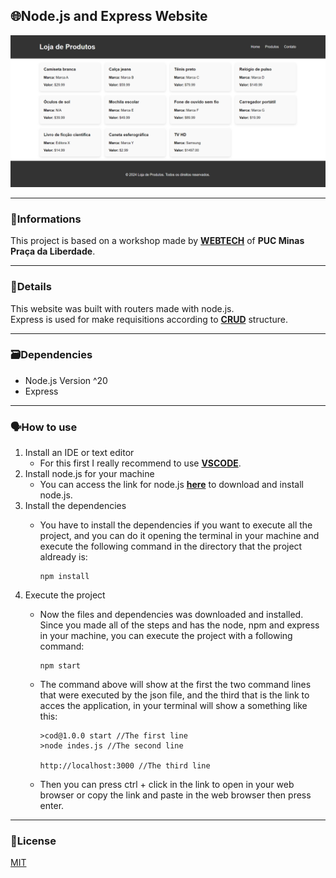 <h2>🌐Node.js and Express Website</h2>
<img src="images/websiteimg.png">

---

### 📖Informations
This project is based on a workshop made by **[WEBTECH](https://webtech.network)** of **PUC Minas Praça da Liberdade**.

---

### 🔎Details
This website was built with routers made with node.js.<br>
Express is used for make requisitions according to **[CRUD](https://developer.mozilla.org/en-US/docs/Glossary/CRUD)** structure.

---

### 🗃️Dependencies
  - Node.js Version ^20
  - Express

---

### 🗣️How to use
1. Install an IDE or text editor
   - For this first I really recommend to use **[VSCODE](https://code.visualstudio.com)**.
2. Install node.js for your machine
   - You can access the link for node.js **[here](https://nodejs.org/en)** to download and install node.js.
3. Install the dependencies
   - You have to install the dependencies if you want to execute all the project, and you can do it opening the terminal in your machine and execute the following command in the directory that the project aldready is:
     
     ```
     npm install
     ```
4. Execute the project
   - Now the files and dependencies was downloaded and installed. Since you made all of the steps and has the node, npm and express in your machine, you can execute the project with a following command:
  
     ```
     npm start
     ``` 
   - The command above will show at the first the two command lines that were executed by the json file, and the third that is the link to acces the application, in your terminal will show a something like this:

      ```
      >cod@1.0.0 start //The first line
      >node indes.js //The second line

      http://localhost:3000 //The third line
  
      ```

   - Then you can press ctrl + click in the link to open in your web browser or copy the link and paste in the web browser then press enter.
  
---

### 📜License
[MIT](https://github.com/JeanCarlos0112/workshopnode/blob/main/LICENSE)
